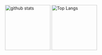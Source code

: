 <div textAlign="center" width="100%" display="flex">
  <img alt="github stats" height="150px" flex="1" src="https://github-readme-stats.vercel.app/api?username=takahirokaji&show_icons=true&theme=tokyonight" />
  <img alt="Top Langs" height="150px" flex="1" src="https://github-readme-stats.vercel.app/api/top-langs/?username=takahirokaji&layout=compact&theme=tokyonight" />
</div>

<!--
**takahirokaji/takahirokaji** is a ✨ _special_ ✨ repository because its `README.md` (this file) appears on your GitHub profile.

Here are some ideas to get you started:

- 🔭 I’m currently working on ...
- 🌱 I’m currently learning ...
- 👯 I’m looking to collaborate on ...
- 🤔 I’m looking for help with ...
- 💬 Ask me about ...
- 📫 How to reach me: ...
- 😄 Pronouns: ...
- ⚡ Fun fact: ...
-->

